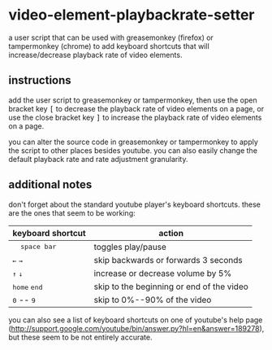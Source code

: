 video-element-playbackrate-setter
=================================
a user script that can be used with greasemonkey (firefox) or tampermonkey
(chrome) to add keyboard shortcuts that will increase/decrease playback rate
of video elements.

instructions
------------
add the user script to greasemonkey or tampermonkey, then use the open bracket
key <kbd>[</kbd> to decrease the playback rate of video elements on a page, or use the
close bracket key <kbd>]</kbd> to increase the playback rate of video elements on a 
page.

you can alter the source code in greasemonkey or tampermonkey to apply the 
script to other places besides youtube. you can also easily change the default
playback rate and rate adjustment granularity.

additional notes
----------------
don't forget about the standard youtube player's keyboard shortcuts. these
are the ones that seem to be working:

| keyboard shortcut                            | action                                    |
| -------------------------------------------- | ----------------------------------------- |
| <kbd>&nbsp;&nbsp;space bar&nbsp;&nbsp;</kbd> | toggles play/pause                        |
| <kbd>←</kbd> <kbd>→</kbd>                    | skip backwards or forwards 3 seconds      |
| <kbd>↑</kbd> <kbd>↓</kbd>                    | increase or decrease volume by 5%         |
| <kbd>home</kbd> <kbd>end</kbd>               | skip to the beginning or end of the video |
| <kbd>0</kbd> -- <kbd>9</kbd>                 | skip to 0%--90% of the video              |

you can also see a list of keyboard shortcuts on one of youtube's help page
(http://support.google.com/youtube/bin/answer.py?hl=en&answer=189278), but
these seem to be not entirely accurate.
